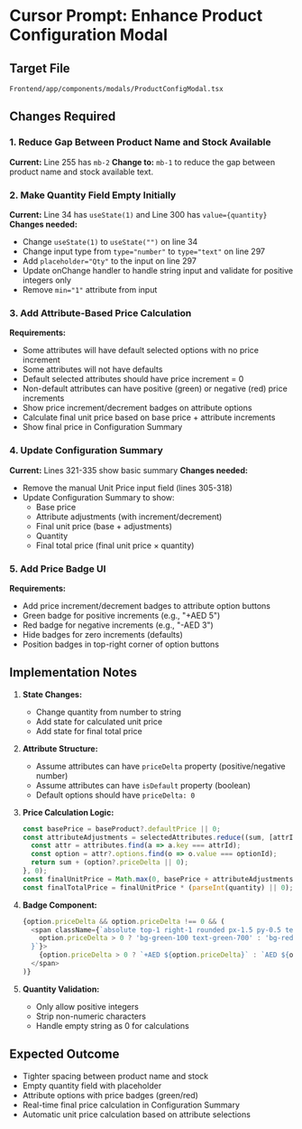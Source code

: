 # Cursor Prompt: Enhance Product Configuration Modal

## Target File
`Frontend/app/components/modals/ProductConfigModal.tsx`

## Changes Required

### 1. Reduce Gap Between Product Name and Stock Available
**Current:** Line 255 has `mb-2`
**Change to:** `mb-1` to reduce the gap between product name and stock available text.

### 2. Make Quantity Field Empty Initially
**Current:** Line 34 has `useState(1)` and Line 300 has `value={quantity}`
**Changes needed:**
- Change `useState(1)` to `useState("")` on line 34
- Change input type from `type="number"` to `type="text"` on line 297
- Add `placeholder="Qty"` to the input on line 297
- Update onChange handler to handle string input and validate for positive integers only
- Remove `min="1"` attribute from input

### 3. Add Attribute-Based Price Calculation
**Requirements:**
- Some attributes will have default selected options with no price increment
- Some attributes will not have defaults
- Default selected attributes should have price increment = 0
- Non-default attributes can have positive (green) or negative (red) price increments
- Show price increment/decrement badges on attribute options
- Calculate final unit price based on base price + attribute increments
- Show final price in Configuration Summary

### 4. Update Configuration Summary
**Current:** Lines 321-335 show basic summary
**Changes needed:**
- Remove the manual Unit Price input field (lines 305-318)
- Update Configuration Summary to show:
  - Base price
  - Attribute adjustments (with increment/decrement)
  - Final unit price (base + adjustments)
  - Quantity
  - Final total price (final unit price × quantity)

### 5. Add Price Badge UI
**Requirements:**
- Add price increment/decrement badges to attribute option buttons
- Green badge for positive increments (e.g., "+AED 5")
- Red badge for negative increments (e.g., "-AED 3")
- Hide badges for zero increments (defaults)
- Position badges in top-right corner of option buttons

## Implementation Notes

1. **State Changes:**
   - Change quantity from number to string
   - Add state for calculated unit price
   - Add state for final total price

2. **Attribute Structure:**
   - Assume attributes can have `priceDelta` property (positive/negative number)
   - Assume attributes can have `isDefault` property (boolean)
   - Default options should have `priceDelta: 0`

3. **Price Calculation Logic:**
   ```typescript
   const basePrice = baseProduct?.defaultPrice || 0;
   const attributeAdjustments = selectedAttributes.reduce((sum, [attrId, optionId]) => {
     const attr = attributes.find(a => a.key === attrId);
     const option = attr?.options.find(o => o.value === optionId);
     return sum + (option?.priceDelta || 0);
   }, 0);
   const finalUnitPrice = Math.max(0, basePrice + attributeAdjustments);
   const finalTotalPrice = finalUnitPrice * (parseInt(quantity) || 0);
   ```

4. **Badge Component:**
   ```typescript
   {option.priceDelta && option.priceDelta !== 0 && (
     <span className={`absolute top-1 right-1 rounded px-1.5 py-0.5 text-xs font-medium ${
       option.priceDelta > 0 ? 'bg-green-100 text-green-700' : 'bg-red-100 text-red-700'
     }`}>
       {option.priceDelta > 0 ? `+AED ${option.priceDelta}` : `AED ${option.priceDelta}`}
     </span>
   )}
   ```

5. **Quantity Validation:**
   - Only allow positive integers
   - Strip non-numeric characters
   - Handle empty string as 0 for calculations

## Expected Outcome
- Tighter spacing between product name and stock
- Empty quantity field with placeholder
- Attribute options with price badges (green/red)
- Real-time final price calculation in Configuration Summary
- Automatic unit price calculation based on attribute selections
